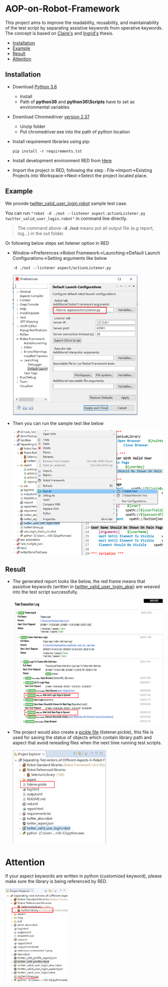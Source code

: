 # AOP-on-Robot-Framework

This project aims to improve the readability, reusability, and maintainability of the test script by separating assistive keywords from operative keywords. The concept is based on [Claire's](https://github.com/Clairelien/Separating-Test-Actions-of-Different-Aspects-in-Robot-Framework-Test-Scripts) and [Ingrid's](https://drive.google.com/file/d/1yjWQM29a9BkjFwG5h79DJ7oj_D2vSr7L/view?usp=sharing) thesis.

  - [Installation](#installation)
  - [Example](#example)
  - [Result](#result)
  - [Attention](#Attention)

Installation
-------
* Download [Python 3.6](https://www.python.org/downloads/release/python-360/)
  + Install
  + Path of __python36__ and __python36\Scripts__ have to set as environmental variables

* Download Chromedriver [version 2.37](https://chromedriver.storage.googleapis.com/index.html?path=2.37/)
  + Unzip folder
  + Put chromedriver.exe into the path of python location

* Install requirement libraries using pip:

      pip install -r requirements.txt

* Install development environment RED from [Here](https://github.com/nokia/RED)
* Import the project in RED, following the step : File->Import->Existing Projects into Workspace->Next->Select the project located place.

Example
------------------------

We provide [twitter_valid_user_login.robot](./twitter_valid_user_login.robot) sample test case.

You can run `"robot -d ./out --listener aspect.actionListener.py twitter_valid_user_login.robot"` in command line directly.

> The command above **-d ./out** means put all output file (e.g report, log...) in the out folder.
>
Or following below steps set listener option in RED
* Window->Preferences->Robot Framework->Launching->Default Launch Configurations->Setting arguments like below

      -d ./out --listener aspect/actionListener.py

    <img src="./img/listener.PNG" width="400px" height="450px"/>
* Then you can run the sample test like below

   <img src="./img/runTest.PNG" width="500px" height="400px"/>

Result
--------
* The generated report looks like below, the red frame means that assistive keywords (written in [twitter_valid_user_login_akw](./twitter_valid_user_login_akw.robot)) are weaved into the test script successfully.

  <img src="./img/report.png" width="600px" height="400px" >

* The project would also create a [pickle file](https://docs.python.org/3.6/library/pickle.html) (listener.pickle), this file is used for saving the status of objects which contain library path and aspect that avoid rereading files when the next time running test scripts.

  <img src="./img/pickle.png" width="300px" height="300px">

Attention
=========
  If your aspect keywords are written in python (customized keyword), please make sure the library is being referenced by RED.

  <img src="./img/library.png" width="200px" height="300px">
